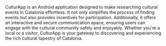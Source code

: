 CulturApp is an Android application designed to make researching cultural events in Catalonia effortless. It not only simplifies the process of finding events but also provides incentives for participation. Additionally, it offers an interactive and secure communication space, ensuring users can engage with the cultural community safely and enjoyably. Whether you're a local or a visitor, CulturApp is your gateway to discovering and experiencing the rich cultural tapestry of Catalonia.
